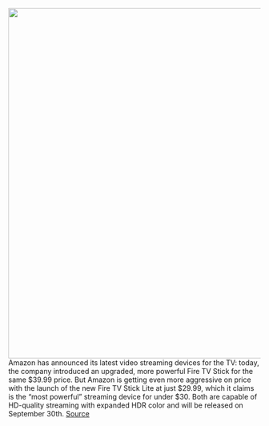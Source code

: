 <img src='https://cdn.vox-cdn.com/thumbor/4_nBHCJfV05a5yr6n-ELzY254k4=/0x0:2440x1582/1200x800/filters:focal(1025x596:1415x986)/cdn.vox-cdn.com/uploads/chorus_image/image/67463263/Screen_Shot_2020_09_24_at_1.41.21_PM.0.png' width='700px' /><br/>
Amazon has announced its latest video streaming devices for the TV: today, the company introduced an upgraded, more powerful Fire TV Stick for the same $39.99 price. But Amazon is getting even more aggressive on price with the launch of the new Fire TV Stick Lite at just $29.99, which it claims is the “most powerful” streaming device for under $30. Both are capable of HD-quality streaming with expanded HDR color and will be released on September 30th.
<a href='https://www.theverge.com/2020/9/24/21453133/amazon-fire-tv-stick-lite-features-price-release-date'> Source <a/>